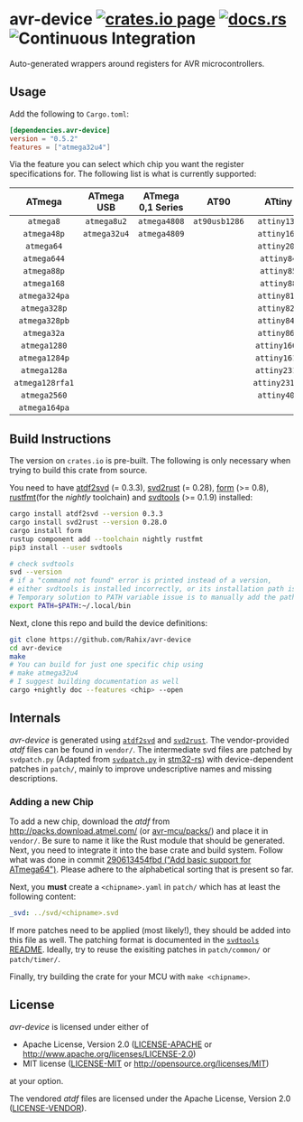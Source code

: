 avr-device [![crates.io page](https://img.shields.io/crates/v/avr-device.svg)](https://crates.io/crates/avr-device) [![docs.rs](https://docs.rs/avr-device/badge.svg)](https://docs.rs/avr-device) ![Continuous Integration](https://github.com/Rahix/avr-device/workflows/Continuous%20Integration/badge.svg)
==========
Auto-generated wrappers around registers for AVR microcontrollers.

## Usage
Add the following to `Cargo.toml`:
```toml
[dependencies.avr-device]
version = "0.5.2"
features = ["atmega32u4"]
```

Via the feature you can select which chip you want the register specifications for.  The following list is what is currently supported:

|     ATmega      |  ATmega USB  | ATmega 0,1 Series |     AT90      |    ATtiny     |
| :-------------: | :----------: | :---------------: | :-----------: | :-----------: |
|    `atmega8`    | `atmega8u2`  |   `atmega4808`    | `at90usb1286` |  `attiny13a`  |
|   `atmega48p`   | `atmega32u4` |   `atmega4809`    |               |  `attiny167`  |
|   `atmega64`    |              |                   |               |  `attiny202`  |
|   `atmega644`   |              |                   |               |  `attiny84`   |
|   `atmega88p`   |              |                   |               |  `attiny85`   |
|   `atmega168`   |              |                   |               |  `attiny88`   |
|  `atmega324pa`  |              |                   |               |  `attiny816`  |
|  `atmega328p`   |              |                   |               |  `attiny828`  |
|  `atmega328pb`  |              |                   |               |  `attiny841`  |
|   `atmega32a`   |              |                   |               |  `attiny861`  |
|  `atmega1280`   |              |                   |               | `attiny1604`  |
|  `atmega1284p`  |              |                   |               | `attiny1614`  |
|  `atmega128a`   |              |                   |               | `attiny2313`  |
| `atmega128rfa1` |              |                   |               | `attiny2313a` |
|  `atmega2560`   |              |                   |               |  `attiny404`  |
|  `atmega164pa`  |              |                   |               |               |

## Build Instructions
The version on `crates.io` is pre-built.  The following is only necessary when trying to build this crate from source.

You need to have [atdf2svd][] (= 0.3.3), [svd2rust][] (= 0.28), [form][] (>= 0.8), [rustfmt][](for the *nightly* toolchain) and [svdtools][] (>= 0.1.9) installed:
```bash
cargo install atdf2svd --version 0.3.3
cargo install svd2rust --version 0.28.0
cargo install form
rustup component add --toolchain nightly rustfmt
pip3 install --user svdtools

# check svdtools
svd --version
# if a "command not found" error is printed instead of a version,
# either svdtools is installed incorrectly, or its installation path is missing from the PATH variable.
# Temporary solution to PATH variable issue is to manually add the path. Like so:
export PATH=$PATH:~/.local/bin
```

[atdf2svd]: https://github.com/Rahix/atdf2svd
[svd2rust]: https://github.com/rust-embedded/svd2rust
[form]: https://github.com/djmcgill/form
[rustfmt]: https://github.com/rust-lang/rustfmt
[svdtools]: https://github.com/stm32-rs/svdtools

Next, clone this repo and build the device definitions:
```bash
git clone https://github.com/Rahix/avr-device
cd avr-device
make
# You can build for just one specific chip using
# make atmega32u4
# I suggest building documentation as well
cargo +nightly doc --features <chip> --open
```

## Internals
*avr-device* is generated using [`atdf2svd`](https://github.com/Rahix/atdf2svd) and [`svd2rust`](https://github.com/rust-embedded/svd2rust).  The vendor-provided *atdf* files can be found in `vendor/`.  The intermediate svd files are patched by `svdpatch.py` (Adapted from [`svdpatch.py`](https://github.com/stm32-rs/stm32-rs/blob/master/scripts/svdpatch.py) in [stm32-rs](https://github.com/stm32-rs/stm32-rs)) with device-dependent patches in `patch/`, mainly to improve undescriptive names and missing descriptions.

### Adding a new Chip
To add a new chip, download the *atdf* from <http://packs.download.atmel.com/> (or [avr-mcu/packs/](https://github.com/avr-rust/avr-mcu/tree/master/packs)) and place it in `vendor/`.  Be sure to name it like the Rust module that should be generated.  Next, you need to integrate it into the base crate and build system.  Follow what was done in commit [290613454fbd ("Add basic support for ATmega64")](https://github.com/Rahix/avr-device/commit/290613454fbdc5e4ac98e53deccaf74dafc88963).  Please adhere to the alphabetical sorting that is present so far.

Next, you **must** create a `<chipname>.yaml` in `patch/` which has at least the following content:
```yaml
_svd: ../svd/<chipname>.svd
```

If more patches need to be applied (most likely!), they should be added into this file as well.  The patching format is documented in the [`svdtools` README](https://github.com/stm32-rs/svdtools#device-and-peripheral-yaml-format).  Ideally, try to reuse the exisiting patches in `patch/common/` or `patch/timer/`.

Finally, try building the crate for your MCU with `make <chipname>`.

## License
*avr-device* is licensed under either of

 * Apache License, Version 2.0 ([LICENSE-APACHE](LICENSE-APACHE) or http://www.apache.org/licenses/LICENSE-2.0)
 * MIT license ([LICENSE-MIT](LICENSE-MIT) or http://opensource.org/licenses/MIT)

at your option.

The vendored *atdf* files are licensed under the Apache License, Version 2.0 ([LICENSE-VENDOR](vendor/LICENSE)).
